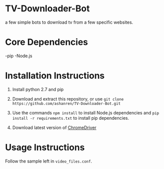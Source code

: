 # TV-Downloader-Bot
a few simple bots to download tv from a few specific websites.

# Core Dependencies
-pip
-Node.js

# Installation Instructions

1. Install python 2.7 and pip

2. Download and extract this repository, or use `git clone https://github.com/ashanren/TV-Downloader-Bot.git`

3. Use the commands `npm install` to install Node.js dependencies and `pip install -r requirements.txt` to install pip dependencies.

4. Download latest version of [ChromeDriver](https://sites.google.com/a/chromium.org/chromedriver/ "ChromeDriver Website") 

# Usage Instructions

Follow the sample left in `video_files.conf`.

